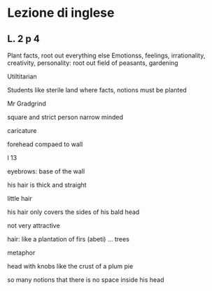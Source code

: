 # Lezione di inglese
## L. 2 p 4

Plant facts, root out everything else
Emotionss, feelings, irrationality, creativity, personality: root out
field of peasants, gardening

Utiltitarian

Students like sterile land where facts, notions must be planted 

Mr Gradgrind

square and strict person
narrow minded

caricature

forehead compaed to wall

l 13

eyebrows: base of the wall

his hair is thick and straight

little hair

his hair only covers the sides of his bald head

not very attractive

hair: like a plantation of firs (abeti) ... trees

metaphor

head with knobs like the crust of a plum pie


so many notions that there is no space inside his head
<!--stackedit_data:
eyJoaXN0b3J5IjpbODI5NTgwMDQ0LDE4NjIzMzU1NjcsODM2Mj
AwNjA2LC0xNzMwMDQ3OTQxXX0=
-->